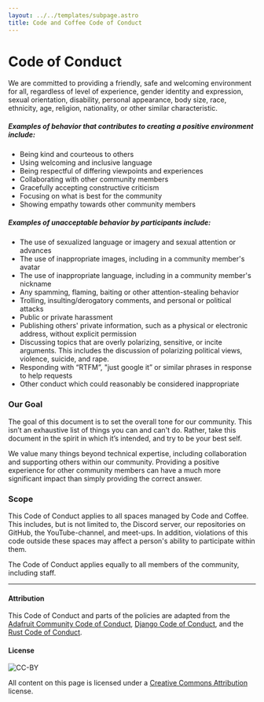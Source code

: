 ```yaml
---
layout: ../../templates/subpage.astro
title: Code and Coffee Code of Conduct
---
```


Code of Conduct
===============

We are committed to providing a friendly, safe and welcoming environment for all, regardless of level of experience, gender identity and expression, sexual orientation, disability, personal appearance, body size, race, ethnicity, age, religion, nationality, or other similar characteristic.

##### Examples of behavior that contributes to creating a positive environment include:
*   Being kind and courteous to others
*   Using welcoming and inclusive language
*   Being respectful of differing viewpoints and experiences
*   Collaborating with other community members
*   Gracefully accepting constructive criticism
*   Focusing on what is best for the community
*   Showing empathy towards other community members

##### Examples of unacceptable behavior by participants include:

*   The use of sexualized language or imagery and sexual attention or advances
*   The use of inappropriate images, including in a community member's avatar
*   The use of inappropriate language, including in a community member's nickname
*   Any spamming, flaming, baiting or other attention-stealing behavior
*   Trolling, insulting/derogatory comments, and personal or political attacks
*   Public or private harassment
*   Publishing others' private information, such as a physical or electronic address, without explicit permission
*   Discussing topics that are overly polarizing, sensitive, or incite arguments. This includes the discussion of polarizing political views, violence, suicide, and rape.
*   Responding with “RTFM”, "just google it” or similar phrases in response to help requests
*   Other conduct which could reasonably be considered inappropriate

### Our Goal

The goal of this document is to set the overall tone for our community. This isn’t an exhaustive list of things you can and can't do. Rather, take this document in the spirit in which it’s intended, and try to be your best self.

We value many things beyond technical expertise, including collaboration and supporting others within our community. Providing a positive experience for other community members can have a much more significant impact than simply providing the correct answer.

### Scope

This Code of Conduct applies to all spaces managed by Code and Coffee. This includes, but is not limited to, the Discord server, our repositories on GitHub, the YouTube-channel, and meet-ups. In addition, violations of this code outside these spaces may affect a person's ability to participate within them.

The Code of Conduct applies equally to all members of the community, including staff.

* * *

#### Attribution

This Code of Conduct and parts of the policies are adapted from the [Adafruit Community Code of Conduct](https://github.com/adafruit/Adafruit_Community_Code_of_Conduct/blob/master/code-of-conduct.md), [Django Code of Conduct](https://www.djangoproject.com/conduct/), and the [Rust Code of Conduct](https://www.rust-lang.org/en-US/conduct.html).

#### License

![CC-BY](https://licensebuttons.net/l/by/3.0/88x31.png)

All content on this page is licensed under a [Creative Commons Attribution](https://creativecommons.org/licenses/by/3.0/) license.